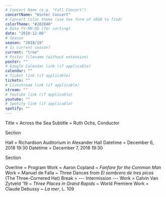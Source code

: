 ```yaml
---
# Concert Name (e.g. "Fall Concert")
concertName: "Winter Concert"
# Concert Color theme (use hex form of sRGB to find)
colorTheme: "#202040"
# Date YY-MM-DD (for sorting)
date: "2018-12-06"
# Season
season: "2018/19"
# Is current season?
current: "true"
# Poster filename (without extension)
poster: ""
# Google Calendar link (if applicable)
calendar: ""
# Ticket link (if applicable)
tickets: ""
# Livestream link (if applicable)
stream: ""
# Youtube link (if applicable)
youtube: ""
# Spotify link (if applicable)
spotify: ""
---
```

Title = Across the Sea
Subtitle = Ruth Ochs, Conductor

Section

Hall = Richardson Auditorium in Alexander Hall
Datetime = December 6, 2018 19:30
Datetime = December 7, 2018 19:30

Section

Overline = Program
Work = Aaron Copland ~ *Fanfare for the Common Man*
Work = Manuel de Falla ~ Three Dances from *El sombrero de tres picos* (The Three-Cornered Hat)
Break = --- Intermission ---
Work = Calvin Van Zytveld ’19 ~ *Three Places in Grand Rapids* ~ World Premiere
Work = Claude Debussy ~ *La mer*, L. 109
